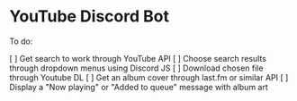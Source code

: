 # YouTube Discord Bot

To do:

[ ] Get search to work through YouTube API
[ ] Choose search results through dropdown menus using Discord JS
[ ] Download chosen file through Youtube DL
[ ] Get an album cover through last.fm or similar API
[ ] Display a "Now playing" or "Added to queue" message with album art
